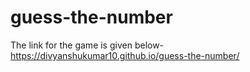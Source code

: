 # guess-the-number

The link for the game is given below- <br>
https://divyanshukumar10.github.io/guess-the-number/
